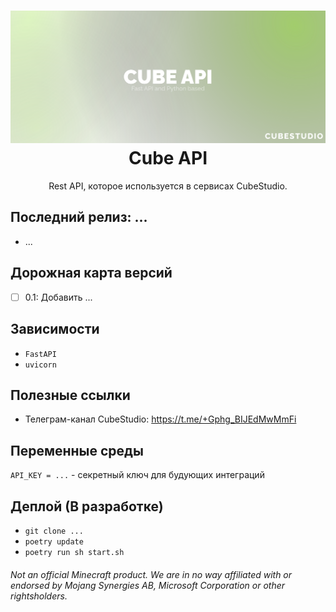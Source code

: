 <h1 align="center">
  <img src="images/banner.svg" alt="Cube API"/>
  Cube API
  <br/>
</h1>

<p align="center">
    Rest API, которое используется в сервисах CubeStudio.
</p>

## Последний релиз: ...
* ...

## Дорожная карта версий
* [ ] 0.1: Добавить ...

## Зависимости
* ```FastAPI```
* ```uvicorn```

## Полезные ссылки
* Телеграм-канал CubeStudio: https://t.me/+Gphg_BIJEdMwMmFi

## Переменные среды
```API_KEY = ...``` - секретный ключ для будующих интеграций

## Деплой (В разработке)
* ```git clone ...```
* ```poetry update```
* ```poetry run sh start.sh```

###### Not an official Minecraft product. We are in no way affiliated with or endorsed by Mojang Synergies AB, Microsoft Corporation or other rightsholders.